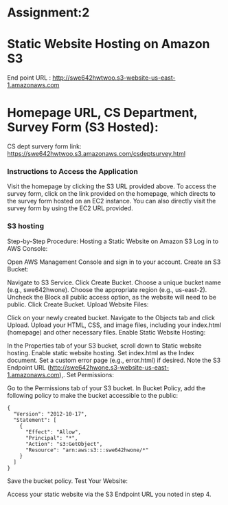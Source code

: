 
# Assignment:2

# Static Website Hosting on Amazon S3

End point URL : 
http://swe642hwtwoo.s3-website-us-east-1.amazonaws.com

# Homepage URL, CS Department, Survey Form (S3 Hosted):

CS dept survery form link: 
https://swe642hwtwoo.s3.amazonaws.com/csdeptsurvey.html


### Instructions to Access the Application
Visit the homepage by clicking the S3 URL provided above.
To access the survey form, click on the link provided on the homepage, which directs to the survey form hosted on an EC2 instance.
You can also directly visit the survey form by using the EC2 URL provided.

### S3 hosting
Step-by-Step Procedure: Hosting a Static Website on Amazon S3 
Log in to AWS Console:

Open AWS Management Console and sign in to your account.
Create an S3 Bucket:

Navigate to S3 Service.
Click Create Bucket.
Choose a unique bucket name (e.g., swe642hwone).
Choose the appropriate region (e.g., us-east-2).
Uncheck the Block all public access option, as the website will need to be public.
Click Create Bucket.
Upload Website Files:

Click on your newly created bucket.
Navigate to the Objects tab and click Upload.
Upload your HTML, CSS, and image files, including your index.html (homepage) and other necessary files.
Enable Static Website Hosting:

In the Properties tab of your S3 bucket, scroll down to Static website hosting.
Enable static website hosting.
Set index.html as the Index document.
Set a custom error page (e.g., error.html) if desired.
Note the S3 Endpoint URL (http://swe642hwone.s3-website-us-east-1.amazonaws.com),.
Set Permissions:

Go to the Permissions tab of your S3 bucket.
In Bucket Policy, add the following policy to make the bucket accessible to the public:
```
{
  "Version": "2012-10-17",
  "Statement": [
    {
      "Effect": "Allow",
      "Principal": "*",
      "Action": "s3:GetObject",
      "Resource": "arn:aws:s3:::swe642hwone/*"
    }
  ]
}
```
Save the bucket policy.
Test Your Website:

Access your static website via the S3 Endpoint URL you noted in step 4.


